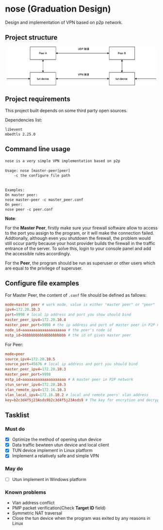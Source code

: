 # nose (Graduation Design)
Design and implementation of VPN based on p2p network.


## Project structure

![](./imgs/vpn-p2p-tun-level.png)

## Project requirements
This project built depends on some third party open sources.

Dependencies list:
```
libevent 
mbedtls 2.25.0
```

## Command line usage

```
nose is a very simple VPN implementation based on p2p

Usage: nose [master-peer|peer] 
    -c the configure file path


Examples:
On master peer:
nose master-peer -c master_peer.conf
On peer:
nose peer -c peer.conf

```
**Note**:

For the **Master Peer**, firstly make sure your firewall software allow to access to the port you assign to the program, or it will make the connection failed. Addtionally, although even you shutdown the firewall, the problem would still occur partly because your host provider builds the firewall in the traffic entrance of the server. To solve this, login to your console panel and add the accessible rules accordingly. 

For the **Peer**, the program should be run as superuser or other users which are equal to the privilege of superuser. 

## Configure file examples
For Master Peer, the content of ```.conf``` file should be defined as fallows:
```conf
mode=master peer # work mode, value is either "master peer" or "peer"
ipv4=172.20.10.3
port=9998 # local ip address and port you show should bind
master_peer_ipv4=172.20.10.4 
master_peer_port=9998 # the ip address and port of master peer in P2P network 
node_id=aaaaaaaaaaaaaaaaaaaa # the peer's node id
mstp_id=bbbbbbbbbbbbbbbbbbbb # the id of given master peer
```
For Peer:
```conf
mode=peer
source_ipv4=172.20.10.5 
source_port=45676 # local ip address and port you should bind
master_peer_ipv4=172.20.10.3
master_peer_port=9998
mstp_id=aaaaaaaaaaaaaaaaaaaa # A master peer in P2P network
stun_server_ipv4=172.20.10.3
vlan_remote_ipv4=172.16.10.3
vlan_local_ipv4=172.16.10.2 # local and remote peers' vlan address
key=b2c3d4f5j23Asds9b2c3d4f5j23Asds9 # The key for encrytion and decryption
```
## Tasklist

### Must do
- [x] Optimize the method of opening utun device   
- [x] Data traffic bewteen utun device and local client
- [x] TUN device implement in Linux platform
- [x] Implement a relatively safe and simple VPN

### May do

- [ ] Utun implement in Windows platform


### Known problems
* Vlan address conflict
* PMP packet verification(Check **Target ID** field)
* Symmetric NAT traversal
* Close the tun device when the program was exited by any reasons in Linux
